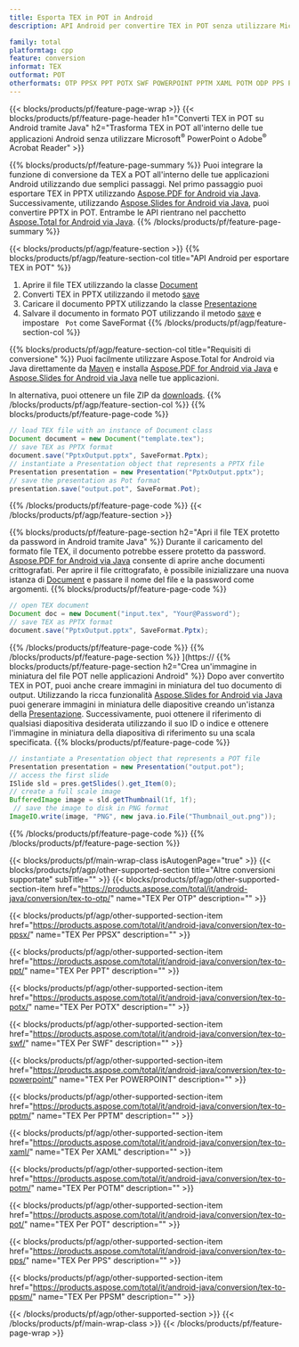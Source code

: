 ```yaml
---
title: Esporta TEX in POT in Android
description: API Android per convertire TEX in POT senza utilizzare Microsoft Word

family: total
platformtag: cpp
feature: conversion
informat: TEX
outformat: POT
otherformats: OTP PPSX PPT POTX SWF POWERPOINT PPTM XAML POTM ODP PPS PPSM
---
```

{{< blocks/products/pf/feature-page-wrap >}}
{{< blocks/products/pf/feature-page-header h1="Converti TEX in POT su Android tramite Java" h2="Trasforma TEX in POT all'interno delle tue applicazioni Android senza utilizzare Microsoft<sup>&reg;</sup> PowerPoint o Adobe<sup>&reg;</sup> Acrobat Reader" >}}

{{% blocks/products/pf/feature-page-summary %}}
Puoi integrare la funzione di conversione da TEX a POT all'interno delle tue applicazioni Android utilizzando due semplici passaggi. Nel primo passaggio puoi esportare TEX in PPTX utilizzando [Aspose.PDF for Android via Java](https://products.aspose.com/pdf/android-java/). Successivamente, utilizzando [Aspose.Slides for Android via Java](https://products.aspose.com/slides/android-java/), puoi convertire PPTX in POT. Entrambe le API rientrano nel pacchetto [Aspose.Total for Android via Java](https://products.aspose.com/total/android-java/). 
{{% /blocks/products/pf/feature-page-summary  %}}

{{< blocks/products/pf/agp/feature-section >}}
{{% blocks/products/pf/agp/feature-section-col title="API Android per esportare TEX in POT" %}}
1. Aprire il file TEX utilizzando la classe [Document](https://reference.aspose.com/pdf/java/com.aspose.pdf/Document)
2. Converti TEX in PPTX utilizzando il metodo [save](https://reference.aspose.com/pdf/java/com.aspose.pdf/Document#save-java.lang.String-int-)
3. Caricare il documento PPTX utilizzando la classe [Presentazione](https://reference.aspose.com/slides/java/com.aspose.slides/Presentation)
4. Salvare il documento in formato POT utilizzando il metodo [save](https://reference.aspose.com/slides/java/com.aspose.slides/Presentation#save-java.lang.String-int-) e impostare ` Pot` come SaveFormat
{{% /blocks/products/pf/agp/feature-section-col %}}

{{% blocks/products/pf/agp/feature-section-col title="Requisiti di conversione" %}}
Puoi facilmente utilizzare Aspose.Total for Android via Java direttamente da [Maven](https://releases.aspose.com/total/java/) e installa [Aspose.PDF for Android via Java](https://docs.aspose.com/pdf/androidjava/installation/) e [Aspose.Slides for Android via Java](https://docs.aspose.com/slides/androidjava/install-aspose-slides-for-android-via-java/) nelle tue applicazioni.

In alternativa, puoi ottenere un file ZIP da [downloads](https://releases.aspose.com/total/androidjava).
{{% /blocks/products/pf/agp/feature-section-col %}}
{{% blocks/products/pf/feature-page-code %}}

```java
// load TEX file with an instance of Document class
Document document = new Document("template.tex");
// save TEX as PPTX format 
document.save("PptxOutput.pptx", SaveFormat.Pptx); 
// instantiate a Presentation object that represents a PPTX file
Presentation presentation = new Presentation("PptxOutput.pptx");
// save the presentation as Pot format
presentation.save("output.pot", SaveFormat.Pot);   
```


{{% /blocks/products/pf/feature-page-code %}}
{{< /blocks/products/pf/agp/feature-section >}}

{{% blocks/products/pf/feature-page-section  h2="Apri il file TEX protetto da password in Android tramite Java" %}}
Durante il caricamento del formato file TEX, il documento potrebbe essere protetto da password. [Aspose.PDF for Android via Java](https://products.aspose.com/pdf/android-java/) consente di aprire anche documenti crittografati. Per aprire il file crittografato, è possibile inizializzare una nuova istanza di [Document](https://reference.aspose.com/pdf/java/com.aspose.pdf/Document#Document-java.lang.String-java.lang.String-) e passare il nome del file e la password come argomenti.
{{% blocks/products/pf/feature-page-code %}}

```java
// open TEX document
Document doc = new Document("input.tex", "Your@Password");
// save TEX as PPTX format 
document.save("PptxOutput.pptx", SaveFormat.Pptx); 

```

{{% /blocks/products/pf/feature-page-code  %}}
{{% /blocks/products/pf/feature-page-section %}}
](https://
{{% blocks/products/pf/feature-page-section  h2="Crea un'immagine in miniatura del file POT nelle applicazioni Android" %}}
Dopo aver convertito TEX in POT, puoi anche creare immagini in miniatura del tuo documento di output. Utilizzando la ricca funzionalità [Aspose.Slides for Android via Java](https://products.aspose.com/slides/android-java/) puoi generare immagini in miniatura delle diapositive creando un'istanza della [Presentazione]( https://reference.aspose.com/slides/java/com.aspose.slides/Presentation). Successivamente, puoi ottenere il riferimento di qualsiasi diapositiva desiderata utilizzando il suo ID o indice e ottenere l'immagine in miniatura della diapositiva di riferimento su una scala specificata.
{{% blocks/products/pf/feature-page-code %}}

```java
// instantiate a Presentation object that represents a POT file
Presentation presentation = new Presentation("output.pot");
// access the first slide
ISlide sld = pres.getSlides().get_Item(0);
// create a full scale image
BufferedImage image = sld.getThumbnail(1f, 1f);
 // save the image to disk in PNG format
ImageIO.write(image, "PNG", new java.io.File("Thumbnail_out.png"));
```

{{% /blocks/products/pf/feature-page-code  %}}
{{% /blocks/products/pf/feature-page-section %}}

{{< blocks/products/pf/main-wrap-class isAutogenPage="true" >}}
{{< blocks/products/pf/agp/other-supported-section title="Altre conversioni supportate" subTitle="" >}}
{{< blocks/products/pf/agp/other-supported-section-item href="https://products.aspose.com/total/it/android-java/conversion/tex-to-otp/" name="TEX Per OTP" description="" >}}

{{< blocks/products/pf/agp/other-supported-section-item href="https://products.aspose.com/total/it/android-java/conversion/tex-to-ppsx/" name="TEX Per PPSX" description="" >}}

{{< blocks/products/pf/agp/other-supported-section-item href="https://products.aspose.com/total/it/android-java/conversion/tex-to-ppt/" name="TEX Per PPT" description="" >}}

{{< blocks/products/pf/agp/other-supported-section-item href="https://products.aspose.com/total/it/android-java/conversion/tex-to-potx/" name="TEX Per POTX" description="" >}}

{{< blocks/products/pf/agp/other-supported-section-item href="https://products.aspose.com/total/it/android-java/conversion/tex-to-swf/" name="TEX Per SWF" description="" >}}

{{< blocks/products/pf/agp/other-supported-section-item href="https://products.aspose.com/total/it/android-java/conversion/tex-to-powerpoint/" name="TEX Per POWERPOINT" description="" >}}

{{< blocks/products/pf/agp/other-supported-section-item href="https://products.aspose.com/total/it/android-java/conversion/tex-to-pptm/" name="TEX Per PPTM" description="" >}}

{{< blocks/products/pf/agp/other-supported-section-item href="https://products.aspose.com/total/it/android-java/conversion/tex-to-xaml/" name="TEX Per XAML" description="" >}}

{{< blocks/products/pf/agp/other-supported-section-item href="https://products.aspose.com/total/it/android-java/conversion/tex-to-potm/" name="TEX Per POTM" description="" >}}

{{< blocks/products/pf/agp/other-supported-section-item href="https://products.aspose.com/total/it/android-java/conversion/tex-to-pot/" name="TEX Per POT" description="" >}}

{{< blocks/products/pf/agp/other-supported-section-item href="https://products.aspose.com/total/it/android-java/conversion/tex-to-pps/" name="TEX Per PPS" description="" >}}

{{< blocks/products/pf/agp/other-supported-section-item href="https://products.aspose.com/total/it/android-java/conversion/tex-to-ppsm/" name="TEX Per PPSM" description="" >}}


{{< /blocks/products/pf/agp/other-supported-section >}}
{{< /blocks/products/pf/main-wrap-class >}}
{{< /blocks/products/pf/feature-page-wrap >}}